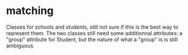 # matching
Classes for schools and students, still not sure if this is the best way to represent them. 
The two classes still need some additionnal attributes: a "group" attribute for Student, but the nature of what a "group" is is still ambiguous.
